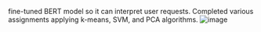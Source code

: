 fine-tuned BERT model so it can interpret user requests.
Completed various assignments applying k-means, SVM, and PCA algorithms.
![image](https://github.com/ofirtamir/Machine-Learning-main/assets/127851334/dc47658a-1bcf-44f8-a626-6d9c72ce8621)
